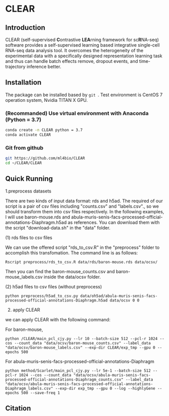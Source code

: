 # CLEAR

## Introduction

CLEAR (self-supervised **C**ontrastive **LEA**rning framework for sc**R**NA-seq) software provides a self-supervised learning based integrative single-cell RNA-seq data analysis tool. It overcomes the heterogeneity of the experimental data with a specifically designed representation learning task and thus can handle batch effects remove, dropout events, and time-trajectory inference better.

## Installation

The package can be installed based by `git `. Test environment is CentOS 7 operation system, Nvidia TITAN X GPU.

### (Recommanded) Use virtual environment with Anaconda (Python = 3.7)

```bash
conda create -n CLEAR python = 3.7
conda activate CLEAR
```

### Git from github

```bash
git https://github.com/ml4bio/CLEAR
cd ~/CLEAR/CLEAR
```

## Quick Running

1.preprocess datasets

There are two kinds of input data format: rds and h5ad. The required of our script is a pair of csv files including "counts.csv" and "labels.csv"., so we should transform them into csv files respectively. In the following examples, I will use baron-mouse.rds and abula-muris-senis-facs-processed-official-annotations-Diaphragm.h5ad as references. You can download them with the script "download-data.sh" in the "data" folder.

(1) rds files to csv files

We can use the offered script "rds_to_csv.R" in the "preprocess" folder to accomplish this transfomation. The command line is as follows: 
```
Rscript preprocess/rds_to_csv.R data/rds/baron-mouse.rds data/ocsv/
```
Then you can find the baron-mouse_counts.csv and baron-mouse_labels.csv inside the data/ocsv folder.

(2) h5ad files to csv files (without preprocess)
```
python preprocess/h5ad_to_csv.py data/oh5ad/abula-muris-senis-facs-processed-official-annotations-Diaphragm.h5ad data/ocsv 0 0
```


2. apply CLEAR

we can apply CLEAR with the following command:

For baron-mouse,
```
python /CLEAR/main_pcl_cjy.py --lr 10 --batch-size 512 --pcl-r 1024 --cos --count_data "data/ocsv/baron-mouse_counts.csv" --label_data "data/ocsv/baron-mouse_labels.csv" --exp-dir CLEAR/exp_tmp --gpu 0 --epochs 500
```

For abula-muris-senis-facs-processed-official-annotations-Diaphragm
```
python method/Scarlet/main_pcl_cjy.py --lr 5e-1 --batch-size 512 --pcl-r 1024 --cos --count_data "data/ocsv/abula-muris-senis-facs-processed-official-annotations-Diaphragm_counts.csv" --label_data "data/ocsv/abula-muris-senis-facs-processed-official-annotations-Diaphragm_labels.csv" --exp-dir exp_tmp --gpu 0 --log --highlyGene --epochs 500 --save-freq 1
```

## Citation
